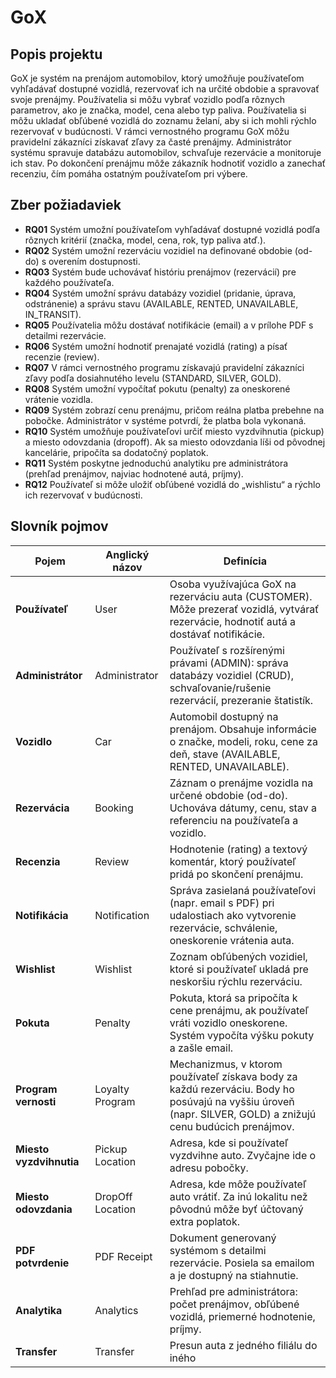 # GoX 

## Popis projektu  

GoX je systém na prenájom automobilov, ktorý umožňuje používateľom vyhľadávať dostupné vozidlá, rezervovať ich na určité obdobie a spravovať svoje prenájmy. Používatelia si môžu vybrať vozidlo podľa rôznych parametrov, ako je značka, model, cena alebo typ paliva. Používatelia si môžu ukladať obľúbené vozidlá do zoznamu želaní, aby si ich mohli rýchlo rezervovať v budúcnosti. V rámci vernostného programu GoX môžu pravidelní zákazníci získavať zľavy za časté prenájmy. Administrátor systému spravuje databázu automobilov, schvaľuje rezervácie a monitoruje ich stav. Po dokončení prenájmu môže zákazník hodnotiť vozidlo a zanechať recenziu, čím pomáha ostatným používateľom pri výbere. 


## Zber požiadaviek

- **RQ01** Systém umožní používateľom vyhľadávať dostupné vozidlá podľa rôznych kritérií (značka, model, cena, rok, typ paliva atď.).
- **RQ02** Systém umožní rezerváciu vozidiel na definované obdobie (od-do) s overením dostupnosti.
- **RQ03** Systém bude uchovávať históriu prenájmov (rezervácií) pre každého používateľa.
- **RQ04** Systém umožní správu databázy vozidiel (pridanie, úprava, odstránenie) a správu stavu (AVAILABLE, RENTED, UNAVAILABLE, IN_TRANSIT).
- **RQ05** Používatelia môžu dostávať notifikácie (email) a v prílohe PDF s detailmi rezervácie.
- **RQ06** Systém umožní hodnotiť prenajaté vozidlá (rating) a písať recenzie (review).
- **RQ07** V rámci vernostného programu získavajú pravidelní zákazníci zľavy podľa dosiahnutého levelu (STANDARD, SILVER, GOLD).
- **RQ08** Systém umožní vypočítať pokutu (penalty) za oneskorené vrátenie vozidla.
- **RQ09** Systém zobrazí cenu prenájmu, pričom reálna platba prebehne na pobočke. Administrátor v systéme potvrdí, že platba bola vykonaná.
- **RQ10** Systém umožňuje používateľovi určiť miesto vyzdvihnutia (pickup) a miesto odovzdania (dropoff). Ak sa miesto odovzdania líši od pôvodnej kancelárie, pripočíta sa dodatočný poplatok.
- **RQ11** Systém poskytne jednoduchú analytiku pre administrátora (prehľad prenájmov, najviac hodnotené autá, príjmy).
- **RQ12** Používateľ si môže uložiť obľúbené vozidlá do „wishlistu“ a rýchlo ich rezervovať v budúcnosti.


## Slovník pojmov

| **Pojem**                | **Anglický názov** | **Definícia**                                                                                                                         |
|--------------------------|--------------------|---------------------------------------------------------------------------------------------------------------------------------------|
| **Používateľ**    | User               | Osoba využívajúca GoX na rezerváciu auta (CUSTOMER). Môže prezerať vozidlá, vytvárať rezervácie, hodnotiť autá a dostávať notifikácie.            |
| **Administrátor**        | Administrator      | Používateľ s rozšírenými právami (ADMIN): správa databázy vozidiel (CRUD), schvaľovanie/rušenie rezervácií, prezeranie štatistík.              |
| **Vozidlo**        | Car                | Automobil dostupný na prenájom. Obsahuje informácie o značke, modeli, roku, cene za deň, stave (AVAILABLE, RENTED, UNAVAILABLE).       |
| **Rezervácia** | Booking            | Záznam o prenájme vozidla na určené obdobie (od-do). Uchováva dátumy, cenu, stav a referenciu na používateľa a vozidlo.                |
| **Recenzia**    | Review             | Hodnotenie (rating) a textový komentár, ktorý používateľ pridá po skončení prenájmu.                                                  |
| **Notifikácia**          | Notification       | Správa zasielaná používateľovi (napr. email s PDF) pri udalostiach ako vytvorenie rezervácie, schválenie, oneskorenie vrátenia auta.  |
| **Wishlist**             | Wishlist           | Zoznam obľúbených vozidiel, ktoré si používateľ ukladá pre neskoršiu rýchlu rezerváciu.                                               |
| **Pokuta**    | Penalty            | Pokuta, ktorá sa pripočíta k cene prenájmu, ak používateľ vráti vozidlo oneskorene. Systém vypočíta výšku pokuty a zašle email.        |
| **Program vernosti**     | Loyalty Program    | Mechanizmus, v ktorom používateľ získava body za každú rezerváciu. Body ho posúvajú na vyššiu úroveň (napr. SILVER, GOLD) a znižujú cenu budúcich prenájmov. |
| **Miesto vyzdvihnutia** | Pickup Location  | Adresa, kde si používateľ vyzdvihne auto.  Zvyčajne ide o adresu pobočky.                                     |
| **Miesto odovzdania** | DropOff Location | Adresa, kde môže používateľ auto vrátiť. Za inú lokalitu než pôvodnú môže byť účtovaný extra poplatok.                         |
| **PDF potvrdenie**       | PDF Receipt        | Dokument generovaný systémom s detailmi rezervácie. Posiela sa emailom a je dostupný na stiahnutie.           |
| **Analytika**            | Analytics          | Prehľad pre administrátora: počet prenájmov, obľúbené vozidlá, priemerné hodnotenie, príjmy.                   |
| **Transfer**            | Transfer          | Presun auta z jedného filiálu do iného                 |
